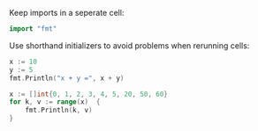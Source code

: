 Keep imports in a seperate cell:

```go
import "fmt"
```

Use shorthand initializers to avoid problems when rerunning cells:

```go
x := 10
y := 5
fmt.Println("x + y =", x + y)
```

```go
x := []int{0, 1, 2, 3, 4, 5, 20, 50, 60}
for k, v := range(x)  {
	fmt.Println(k, v)
}
```

